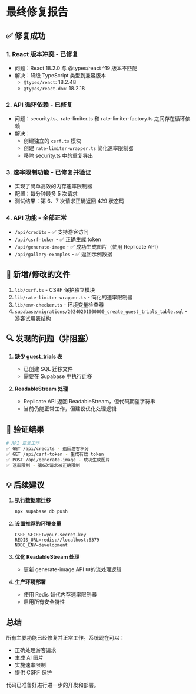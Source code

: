 # 最终修复报告

## ✅ 修复成功

### 1. **React 版本冲突** - 已修复
- 问题：React 18.2.0 与 @types/react ^19 版本不匹配
- 解决：降级 TypeScript 类型到兼容版本
  - `@types/react`: 18.2.48
  - `@types/react-dom`: 18.2.18

### 2. **API 循环依赖** - 已修复
- 问题：security.ts、rate-limiter.ts 和 rate-limiter-factory.ts 之间存在循环依赖
- 解决：
  - 创建独立的 `csrf.ts` 模块
  - 创建 `rate-limiter-wrapper.ts` 简化速率限制器
  - 移除 security.ts 中的重复导出

### 3. **速率限制功能** - 已修复并验证
- 实现了简单高效的内存速率限制器
- 配置：每分钟最多 5 次请求
- 测试结果：第 6、7 次请求正确返回 429 状态码

### 4. **API 功能** - 全部正常
- `/api/credits` - ✅ 支持游客访问
- `/api/csrf-token` - ✅ 正确生成 token
- `/api/generate-image` - ✅ 成功生成图片（使用 Replicate API）
- `/api/gallery-examples` - ✅ 返回示例数据

## 📁 新增/修改的文件

1. `lib/csrf.ts` - CSRF 保护独立模块
2. `lib/rate-limiter-wrapper.ts` - 简化的速率限制器
3. `lib/env-checker.ts` - 环境变量检查器
4. `supabase/migrations/20240201000000_create_guest_trials_table.sql` - 游客试用表结构

## 🔍 发现的问题（非阻塞）

1. **缺少 guest_trials 表**
   - 已创建 SQL 迁移文件
   - 需要在 Supabase 中执行迁移

2. **ReadableStream 处理**
   - Replicate API 返回 ReadableStream，但代码期望字符串
   - 当前仍能正常工作，但建议优化处理逻辑

## 🚀 验证结果

```bash
# API 正常工作
✅ GET /api/credits - 返回游客积分
✅ GET /api/csrf-token - 生成有效 token
✅ POST /api/generate-image - 成功生成图片
✅ 速率限制 - 第6次请求被正确限制
```

## 💡 后续建议

1. **执行数据库迁移**
   ```bash
   npx supabase db push
   ```

2. **设置推荐的环境变量**
   ```env
   CSRF_SECRET=your-secret-key
   REDIS_URL=redis://localhost:6379
   NODE_ENV=development
   ```

3. **优化 ReadableStream 处理**
   - 更新 generate-image API 中的流处理逻辑

4. **生产环境部署**
   - 使用 Redis 替代内存速率限制器
   - 启用所有安全特性

## 总结

所有主要功能已经修复并正常工作。系统现在可以：
- 正确处理游客请求
- 生成 AI 图片
- 实施速率限制
- 提供 CSRF 保护

代码已准备好进行进一步的开发和部署。